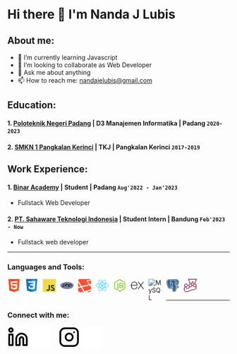 # Hi there 👋 I'm Nanda J Lubis 

## About me:
- 🌱 I’m currently learning Javascript
- 👯 I’m looking to collaborate as Web Developer
- 💬 Ask me about anything
- 📫 How to reach me: nandajelubis@gmail.com

## Education:

#### 1. [Poloteknik Negeri Padang](https://www.pnp.ac.id) | D3 Manajemen Informatika | Padang `2020-2023`
#### 2. [SMKN 1 Pangkalan Kerinci](https://www.smkn1pangkalankerinci.sch.id) | TKJ | Pangkalan Kerinci `2017-2019`

## Work Experience:
#### 1. [Binar Academy](https://binaracademy.com) | Student | Padang `Aug'2022 - Jan'2023` 
   - Fullstack Web Developer
#### 2. [PT. Sahaware Teknologi Indonesia](https://www.sahaware.co.id) | Student Intern | Bandung `Feb'2023 - Now`
   - Fullstack web developer
---

### Languages and Tools:

[<img align="left" alt="html" width="30px" src="https://github.com/devicons/devicon/blob/v2.15.1/icons/html5/html5-original.svg" style="padding-right:10px;" />][webdev]
[<img align="left" alt="css" width="30px" src="https://github.com/devicons/devicon/blob/v2.15.1/icons/css3/css3-original.svg" style="padding-right:10px;" />][webdev]
[<img align="left" alt="javascript" width="30px" src="https://github.com/devicons/devicon/blob/v2.15.1/icons/javascript/javascript-original.svg" style="padding-right:10px;" />][webdev]
[<img align="left" alt="php" width="30px" src="https://github.com/devicons/devicon/blob/v2.15.1/icons/php/php-original.svg" style="padding-right:10px;" />][webdev]
[<img align="left" alt="laravel" width="30px" src="https://github.com/devicons/devicon/blob/v2.15.1/icons/laravel/laravel-plain.svg" style="padding-right:10px;" />][webdev]
[<img align="left" alt="react" width="30px" src="https://github.com/devicons/devicon/blob/v2.15.1/icons/react/react-original.svg" style="padding-right:10px;" />][webdev]
[<img align="left" alt="node" width="30px" src="https://github.com/devicons/devicon/blob/v2.15.1/icons/nodejs/nodejs-original.svg" style="padding-right:10px;" />][webdev]
[<img align="left" alt="express" width="30px" src="https://github.com/devicons/devicon/blob/v2.15.1/icons/express/express-original.svg" style="padding-right:10px;" />][webdev]
[<img align="left" alt="MySQL" width="30px" src="https://cdn.jsdelivr.net/gh/devicons/devicon/icons/mysql/mysql-original.svg" style="padding-right:10px;" />][webdev]
[<img align="left" alt="Postgre" width="30px" src="https://github.com/devicons/devicon/blob/v2.15.1/icons/postgresql/postgresql-original.svg" style="padding-right:10px;" />][webdev]
[<img align="left" alt="Jest" width="30px" src="https://github.com/devicons/devicon/blob/v2.15.1/icons/jest/jest-plain.svg" style="padding-right:10px;" />][webdev]
<br />
<br />

---
### Connect with me:

[![website](./img/linkedin-light.svg)](https://www.linkedin.com/in/nanda-j-lubis-9b3501157/#gh-light-mode-only)
[![website](./img/linkedin-dark.svg)](https://www.linkedin.com/in/nanda-j-lubis-9b3501157/#gh-dark-mode-only)
&nbsp;&nbsp;
[![website](./img/instagram-light.svg)](https://www.instagram.com/nandajl_/#gh-light-mode-only)
[![website](./img/instagram-dark.svg)](https://www.instagram.com/nandajl_/#gh-dark-mode-only)



[webdev]: https://github.com/nandajl/nandajl
